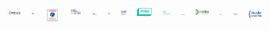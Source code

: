 <div class="columns is-multiline is-6 is-vcentered is-centered">
  <div class="column is-3 has-text-centered">
    <a class=""
      href="https://www.opendatafrance.net/"
      target="_blank">
      <img
        src="https://raw.githubusercontent.com/multi-coop/multi-site-contents/add-clients-logos/images/clients/odf-logo.svg"
        alt="OPEN DATA FRANCE"
      />
    </a>
  </div>
  <div class="column is-3 has-text-centered">
    <a class=""
      href="https://www.numerique.gouv.fr/dinum/"
      target="_blank">
      <img
        src="https://raw.githubusercontent.com/multi-coop/multi-site-contents/add-clients-logos/images/clients/dinum-logo.png"
        alt="DINUM"
      />
    </a>
  </div>
  <div class="column is-3 has-text-centered">
    <a class=""
      href="https://www.ademe.fr"
      target="_blank">
      <img
        src="https://raw.githubusercontent.com/multi-coop/multi-site-contents/add-clients-logos/images/clients/ademe-logo.png"
        alt="ADEME"
      />
    </a>
  </div>
  <div class="column is-3 has-text-centered">
    <a class=""
      href="https://agence-cohesion-territoires.gouv.fr/"
      target="_blank">
      <img
        src="https://raw.githubusercontent.com/multi-coop/multi-site-contents/add-clients-logos/images/clients/anct-logo.png"
        alt="ANCT"
      />
    </a>
  </div>
  <div class="column is-3 has-text-centered">
    <a class=""
      href="https://lafabriquedesmobilites.fr/"
      target="_blank">
      <img
        src="https://raw.githubusercontent.com/multi-coop/multi-site-contents/add-clients-logos/images/clients/fabmob-logo.png"
        alt="FABMOB"
      />
    </a>
  </div>
  <div class="column is-3 has-text-centered">
    <a class=""
      href="https://lamednum.coop/"
      target="_blank">
      <img
        src="https://raw.githubusercontent.com/multi-coop/multi-site-contents/add-clients-logos/images/clients/mednum-logo.jpg"
        alt="MEDNUM"
      />
    </a>
  </div>
  <div class="column is-3 has-text-centered">
    <a class=""
      href="https://www.mednum-bfc.fr/"
      target="_blank">
      <img
        src="https://raw.githubusercontent.com/multi-coop/multi-site-contents/add-clients-logos/images/clients/mednum-bfc-logo.png"
        alt="MEDNUM BFC"
      />
    </a>
  </div>
  <div class="column is-3 has-text-centered">
    <a class=""
      href="https://www.pingbase.net/"
      target="_blank">
      <img
        src="https://raw.githubusercontent.com/multi-coop/multi-site-contents/add-clients-logos/images/clients/ping-logo.png"
        alt="PING"
      />
    </a>
  </div>
  <div class="column is-3 has-text-centered">
    <a class=""
      href="https://conumm.fr/"
      target="_blank">
      <img
        src="https://raw.githubusercontent.com/multi-coop/multi-site-contents/add-clients-logos/images/clients/conumm-logo.png"
        alt="CONUMM"
      />
    </a>
  </div>
  <div class="column is-3 has-text-centered">
    <a class=""
      href="https://rhinocc.fr/"
      target="_blank">
      <img
        src="https://raw.githubusercontent.com/multi-coop/multi-site-contents/add-clients-logos/images/clients/rhinocc-logo.jpg"
        alt="RHINOCC"
      />
    </a>
  </div>
  <div class="column is-3 has-text-centered">
    <a class=""
      href="https://www.doubs.fr"
      target="_blank">
      <img
        src="https://raw.githubusercontent.com/multi-coop/multi-site-contents/add-clients-logos/images/clients/dept-doubs-logo.jpg"
        alt="DEPARTEMENT DU DOUBS"
      />
    </a>
  </div>
  <div class="column is-3 has-text-centered">
    <a class=""
      href="https://www.epa-senart.fr/"
      target="_blank">
      <img
        src="https://raw.githubusercontent.com/multi-coop/multi-site-contents/add-clients-logos/images/clients/epa-senart-logo.png"
        alt="EPA SENART"
      />
    </a>
  </div>
  <div class="column is-3 has-text-centered">
    <a class=""
      href="https://carto.francilin.fr/"
      target="_blank">
      <img
        src="https://raw.githubusercontent.com/multi-coop/multi-site-contents/add-clients-logos/images/clients/francilin-logo.jpg"
        alt="FRANCILIN"
      />
    </a>
  </div>
  <div class="column is-3 has-text-centered">
    <a class=""
      href="https://www.deciderensemble.com"
      target="_blank">
      <img
        src="https://raw.githubusercontent.com/multi-coop/multi-site-contents/add-clients-logos/images/clients/decider-ensemble-logo.jpg"
        alt="DECIDER ENSEMBLE"
      />
    </a>
  </div>
</div>
 